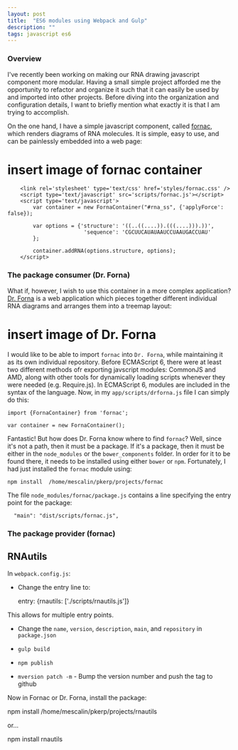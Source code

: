 ```yaml
---
layout: post
title:  "ES6 modules using Webpack and Gulp"
description: ""
tags: javascript es6
---
```


### Overview

I've recently been working on making our RNA drawing javascript component more
modular. Having a small simple project afforded me the opportunity to refactor
and organize it such that it can easily be used by and imported into other
projects. Before diving into the organization and configuration details, I
want to briefly mention what exactly it is that I am trying to accomplish.

On the one hand, I have a simple javascript component, called
[fornac](https://github.com/pkerpedjiev/fornac), which renders diagrams of
RNA molecules. It is simple, easy to use, and can be painlessly embedded
into a web page:

# insert image of fornac container

```
    <link rel='stylesheet' type='text/css' href='styles/fornac.css' />
    <script type='text/javascript' src='scripts/fornac.js'></script>
    <script type='text/javascript'>
        var container = new FornaContainer("#rna_ss", {'applyForce': false});

        var options = {'structure': '((..((....)).(((....))).))',
                        'sequence': 'CGCUUCAUAUAAUCCUAAUGACCUAU'
        };

        container.addRNA(options.structure, options);
    </script>
```

### The package consumer (Dr. Forna)

What if, however, I wish to use this container in a more complex application?
[Dr. Forna](https://github.com/pkerpedjiev/drforna) is a web application which
pieces together different individual RNA diagrams and arranges them into a 
treemap layout:

# insert image of Dr. Forna

I would like to be able to import `fornac` into `Dr. Forna`, while maintaining
it as its own individual repository. Before ECMAScript 6, there were at least
two different methods ofr exporting javscript modules: CommonJS and AMD, along
with other tools for dynamically loading scripts whenever they were needed
(e.g. Require.js). In ECMAScript 6, modules are included in the syntax of the
language. Now, in my `app/scripts/drforna.js` file I can simply do this:

```
import {FornaContainer} from 'fornac';

var container = new FornaContainer();
```

Fantastic! But how does Dr. Forna know where to find `fornac`? Well, since
it's not a path, then it must be a package. If it's a package, then it must
be either in the `node_modules` or the `bower_components` folder. In order
for it to be found there, it needs to be installed using either `bower` or
`npm`. Fortunately, I had just installed the `fornac` module using:

```
npm install  /home/mescalin/pkerp/projects/fornac
```

The file `node_modules/fornac/package.js` contains a line specifying the
entry point for the package:

```
  "main": "dist/scripts/fornac.js",
```

### The package provider (fornac)

## RNAutils

In `webpack.config.js`:

* Change the entry line to:

  entry: {rnautils: ['./scripts/rnautils.js']}

This allows for multiple entry points.

* Change the `name`, `version`, `description`, `main`, and `repository` in `package.json`

* `gulp build`
* `npm publish`
* `mversion patch -m` - Bump the version number and push the tag to github

Now in Fornac or Dr. Forna, install the package:

npm install /home/mescalin/pkerp/projects/rnautils

or...

npm install rnautils


